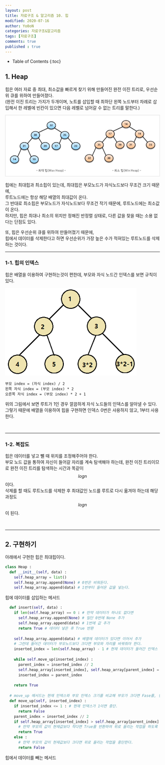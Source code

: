 ```yaml
---
layout: post
title: 자료구조 & 알고리즘 10. 힙
modified: 2020-07-16
author: Yo0oN
categories: 자료구조&알고리즘
tags: [자료구조]
comments: true
published : true
---
```


* Table of Contents
{:toc}


## 1. Heap

힙은 여러 자료 중 최대, 최소값을 빠르게 찾기 위해 만들어진 완전 이진 트리로, 우선순위 큐를 위하여 만들어졌다.<br>
 (완전 이진 트리는 가지가 두개이며, 노트를 삽입할 때 최하단 왼쪽 노드부터 차례로 삽입해서 한 레벨에 빈칸이 있으면 다음 레벨로 넘어갈 수 없는 트리를 말한다.)<br>

![최대힙, 최소힙](/images/posts/DataStructure/04.Heap/01.jpg)

힙에는 최대힙과 최소힙이 있는데, 최대힙은 부모노드가 자식노드보다 무조건 크기 때문에,<br>
루트노드에는 항상 해당 배열의 최대값이 온다.<br>
그 반대로 최소힙은 부모노드가 자식노드보다 무조건 작기 때문에, 루트노드에는 최소값이 온다.<br>
하지만, 힙은 최대나 최소의 위치만 정해진 반정렬 상태로, 다른 값을 찾을 때는 소용 없다는 단점도 있다.<br>

또, 힙은 우선순위 큐를 위하여 만들어졌기 때문에,<br>
힙에서 데이터를 삭제한다고 하면 우선순위가 가장 높은 수가 적혀있는 루트노드를 삭제하는 것이다.<br>

<hr>

### 1-1. 힙의 인덱스

힙은 배열을 이용하여 구현하는것이 편한데, 부모와 자식 노드간 인덱스를 보면 규칙이 있다.<br>


![힙의 인덱스](/images/posts/DataStructure/04.Heap/02.jpg)

~~~
부모 index = (자식 index) / 2
왼쪽 자식 index = (부모 index) * 2
오른쪽 자식 index = (부모 index) * 2 + 1
~~~

위의 그림에서 보면 루트가 1인 경우 깔끔하게 자식 노드들의 인덱스를 알아낼 수 있다.<br>
그렇기 때문에 배열을 이용하여 힙을 구현하면 인덱스 0번은 사용하지 않고, 1부터 사용한다.

<br>

<hr>

### 1-2. 복잡도

힙은 데이터를 넣고 뺄 때 위치를 조정해주어야 한다.<br>
부모 노드 값을 통하여 자신이 들어갈 자리를 계속 탐색해야 하는데, 완전 이진 트리이므로 완전 이진 트리를 탐색하는 시간과 똑같이 $$log n$$이다.<br>
삭제를 할 때도 루트노드를 삭제한 후 최대값인 노드를 루트로 다시 옮겨야 하는데 해당 과정도 $$log n$$이 된다.

<br>

<hr>

## 2. 구현하기

아래에서 구현한 힙은 최대힙이다.

```python
class Heap :
  def __init__(self, data) :
    self.heap_array = list()
    self.heap_array.append(None) # 0번은 비워둔다.
    self.heap_array.append(data) # 1번부터 들어온 값을 넣는다.
```

힙에 데이터를 삽입하는 메서드

```python
  def insert(self, data) :
    if len(self.heap_array) == 0 : # 만약 데이터가 하나도 없다면 
      self.heap_array.append(None) # 일단 0번에 None 추가
      self.heap_array.append(data) # 1번에 값 추가
      return True # 데이터 넣은 후 True 반환
      
    self.heap_array.append(data) # 배열에 데이터가 있다면 이어서 추가
    # 그런데 들어간 데이터가 부모노드보다 크다면 부모와 자리를 바꿔줘야 한다.
    inserted_index = len(self.heap_array) - 1 # 현재 데이터가 들어간 인덱스 번호
    
    while self.move_up(inserted_index) :
      parent_index = inserted_index // 2
      self.heap_array[inserted_index], self.heap_array[parent_index] = self.heap_array[parent_index], self.heap_array[inserted_index]
      inserted_index = parent_index
      
    return True

  # move_up 메서드는 현재 인덱스와 부모 인덱스 크기를 비교해 부모가 크다면 Fase를, 현재가 크다면 True를 반환한다.
  def move_up(self, inserted_index) :
    if inserted_index <= 1 : # 현재 인덱스가 1이면 중단.
      return False
    parent_index = inserted_index // 2
    if self.heap_array[inserted_index] > self.heap_array[parent_index] :
      # 만약 부모의 값이 현재값보다 작다면 True를 반환하여 위로 올리는 작업을 하도록 한다.
      return True
    else :
      # 만약 부모의 값이 현재값보다 크다면 위로 올리는 작업을 중단한다.
      return False
```

힙에서 데이터를 빼는 메서드

```python

```
